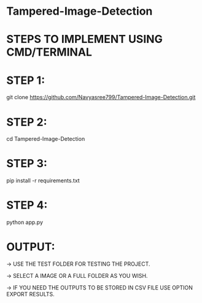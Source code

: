 # Tampered-Image-Detection

# STEPS TO IMPLEMENT USING CMD/TERMINAL
# STEP 1:
git clone https://github.com/Navyasree799/Tampered-Image-Detection.git

# STEP 2:
cd Tampered-Image-Detection

# STEP 3:
pip install -r requirements.txt

# STEP 4:
python app.py

# OUTPUT:
-> USE THE TEST FOLDER FOR TESTING THE PROJECT.

-> SELECT A IMAGE OR A FULL FOLDER AS YOU WISH.

-> IF YOU NEED THE OUTPUTS TO BE STORED IN CSV FILE USE OPTION EXPORT RESULTS.
